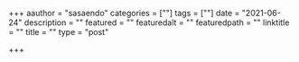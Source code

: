 +++
aauthor = "sasaendo"
categories = [""]
tags = [""]
date = "2021-06-24"
description = ""
featured = ""
featuredalt = ""
featuredpath = ""
linktitle = ""
title = ""
type = "post"

+++

